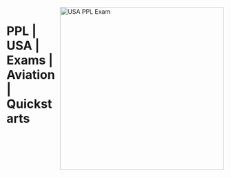 <img src="assets/usa-ppl-exam.webp" alt="USA PPL Exam" style="width: 380px;" align="right">

# PPL | USA | Exams | Aviation | Quickstarts
